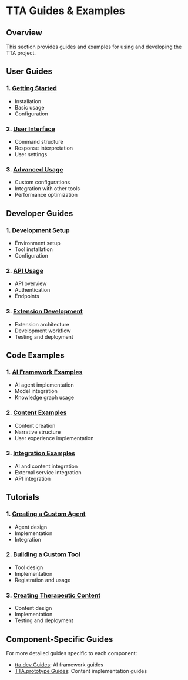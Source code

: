 # TTA Guides & Examples

## Overview

This section provides guides and examples for using and developing the TTA project.

## User Guides

### 1. [Getting Started](user/getting-started.md)
- Installation
- Basic usage
- Configuration

### 2. [User Interface](user/user-interface.md)
- Command structure
- Response interpretation
- User settings

### 3. [Advanced Usage](user/advanced-usage.md)
- Custom configurations
- Integration with other tools
- Performance optimization

## Developer Guides

### 1. [Development Setup](developer/development-setup.md)
- Environment setup
- Tool installation
- Configuration

### 2. [API Usage](developer/api-usage.md)
- API overview
- Authentication
- Endpoints

### 3. [Extension Development](developer/extension-development.md)
- Extension architecture
- Development workflow
- Testing and deployment

## Code Examples

### 1. [AI Framework Examples](examples/ai-framework-examples.md)
- AI agent implementation
- Model integration
- Knowledge graph usage

### 2. [Content Examples](examples/content-examples.md)
- Content creation
- Narrative structure
- User experience implementation

### 3. [Integration Examples](examples/integration-examples.md)
- AI and content integration
- External service integration
- API integration

## Tutorials

### 1. [Creating a Custom Agent](tutorials/custom-agent.md)
- Agent design
- Implementation
- Integration

### 2. [Building a Custom Tool](tutorials/custom-tool.md)
- Tool design
- Implementation
- Registration and usage

### 3. [Creating Therapeutic Content](tutorials/therapeutic-content.md)
- Content design
- Implementation
- Testing and deployment

## Component-Specific Guides

For more detailed guides specific to each component:

- [tta.dev Guides](../../tta.dev/Documentation/Guides/Full%20Process%20for%20Coding%20with%20AI%20Coding%20Assistants.md): AI framework guides
- [TTA.prototype Guides](../../TTA.prototype/Documentation/guides/User_Guide.md): Content implementation guides
